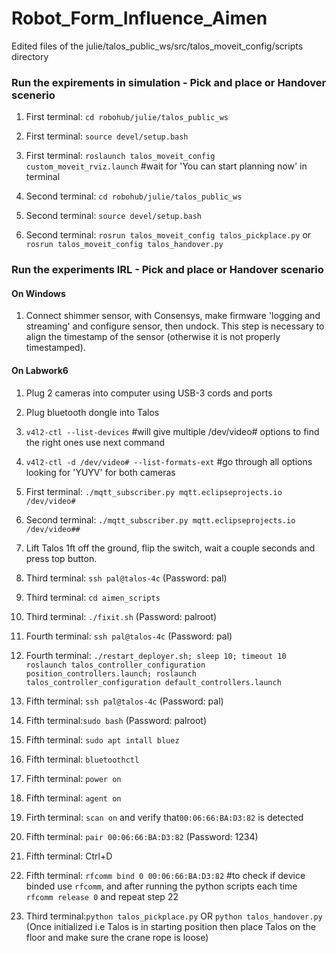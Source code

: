 # Robot_Form_Influence_Aimen
Edited files of the julie/talos_public_ws/src/talos_moveit_config/scripts directory

### Run the expirements in simulation - Pick and place or Handover scenerio
1. First terminal: `cd robohub/julie/talos_public_ws`

2. First terminal: `source devel/setup.bash`
3. First terminal: `roslaunch talos_moveit_config custom_moveit_rviz.launch` #wait for 'You can start planning now' in terminal
4. Second terminal: `cd robohub/julie/talos_public_ws`
5. Second terminal: `source devel/setup.bash`
6. Second terminal: `rosrun talos_moveit_config talos_pickplace.py` or `rosrun talos_moveit_config talos_handover.py`
### Run the experiments IRL - Pick and place or Handover scenario
#### On Windows
1. Connect shimmer sensor, with Consensys, make firmware 'logging and streaming' and configure sensor, then undock. This step is necessary to align the timestamp of the sensor (otherwise it is not properly timestamped).

#### On Labwork6
1. Plug 2 cameras into computer using USB-3 cords and ports

2. Plug bluetooth dongle into Talos
3. `v4l2-ctl --list-devices` #will give multiple /dev/video# options to find the right ones use next command
4. `v4l2-ctl -d /dev/video# --list-formats-ext` #go through all options looking for 'YUYV' for both cameras
5. First terminal: `./mqtt_subscriber.py mqtt.eclipseprojects.io /dev/video#`
6. Second terminal: `./mqtt_subscriber.py mqtt.eclipseprojects.io /dev/video##`
7. Lift Talos 1ft off the ground, flip the switch, wait a couple seconds and press top button.
8. Third terminal: `ssh pal@talos-4c` (Password: pal)
9. Third terminal: `cd aimen_scripts`
10. Third terminal: `./fixit.sh` (Password: palroot)
11. Fourth terminal: `ssh pal@talos-4c` (Password: pal)
12. Fourth terminal: `./restart_deployer.sh; sleep 10; timeout 10 roslaunch talos_controller_configuration position_controllers.launch; roslaunch talos_controller_configuration default_controllers.launch`
13. Fifth terminal: `ssh pal@talos-4c` (Password: pal)
14. Fifth terminal:`sudo bash` (Password: palroot)
15. Fifth terminal: `sudo apt intall bluez`
16. Fifth terminal: `bluetoothctl`
17. Fifth terminal: `power on`
18. Fifth terminal: `agent on`
19. Firth terminal: `scan on` and verify that`00:06:66:BA:D3:82` is detected
20. Fifth terminal: `pair 00:06:66:BA:D3:82` (Password: 1234)
21. Fifth terminal: Ctrl+D
22. Fifth terminal: `rfcomm bind 0 00:06:66:BA:D3:82` #to check if device binded use `rfcomm`, and after running the python scripts each time `rfcomm release 0` and repeat step 22
23. Third terminal:`python talos_pickplace.py` OR `python talos_handover.py` (Once initialized i.e Talos is in starting position then place Talos on the floor and make sure the crane rope is loose)
